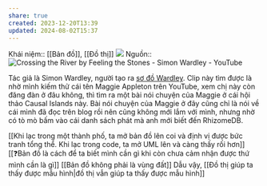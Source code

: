 ```yaml
---
share: true
created: 2023-12-20T13:39
updated: 2024-08-02T15:37
---
```

Khái niệm:: [[Bản đồ]], [[Đồ thị]]
![](https://i.imgur.com/WogLoGv.jpeg)
Nguồn:: ![Crossing the River by Feeling the Stones - Simon Wardley - YouTube](https://youtu.be/5AgCLanGSak?si=OLQDCpDRr6V7R__v&t=529)

Tác giả là Simon Wardley, người tạo ra [sơ đồ Wardley](https://learnwardleymapping.com/). Clip này tìm được là nhờ mình kiếm thử cái tên Maggie Appleton trên YouTube, xem chị này còn đăng đàn ở đâu không, thì tìm ra một bài nói chuyện của Maggie ở cái hội thảo Causal Islands này. Bài nói chuyện của Maggie ở đây cũng chỉ là nói về cái mình đã đọc trên blog rồi nên cũng không mới lắm với mình, nhưng nhờ có tò mò bấm vào cái danh sách phát mà anh mới biết đến RhizomeDB.

[[Khi lạc trong một thành phố, ta mở bản đồ lên coi và định vị được bức tranh tổng thể. Khi lạc trong code, ta mở UML lên và càng thấy rối hơn]]
[[❓Bản đồ là cách để ta biết mình cần gì khi còn chưa cảm nhận được thứ mình cần là gì]]
[[Bản đồ không phải là vùng đất]]
Dẫu vậy, [[Đồ thị giúp ta thấy được mẫu hình|đồ thị vẫn giúp ta thấy được mẫu hình]]